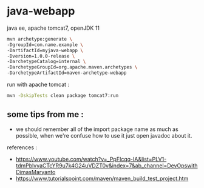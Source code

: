 # java-webapp
java ee, apache tomcat7, openJDK 11
```bash
mvn archetype:generate \
-DgroupId=com.name.example \
-DartifactId=myjava-webapp \
-Dversion=1.0.0-release \
-DarchetypeCatalog=internal \
-DarchetypeGroupId=org.apache.maven.archetypes \
-DarchetypeArtifactId=maven-archetype-webapp
```
run with apache tomcat :
```bash
mvn -DskipTests clean package tomcat7:run
```
## some tips from me :
- we should remember all of the import package name as much as possible, when we're confuse how to use it just open javadoc about it.

references :
- https://www.youtube.com/watch?v=_PpFIcqq-IA&list=PLV1-tdmPblvyaCTcYR9u7k4G24uVDZT0v&index=7&ab_channel=DevOpswithDimasMaryanto
- https://www.tutorialspoint.com/maven/maven_build_test_project.htm
